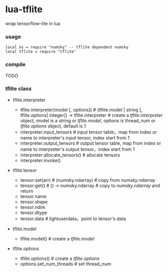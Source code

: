 
# lua-tflite

wrap tensorflow-lite in lua

### usage

```
local ns = require "numsky" -- tflite dependent numsky
local tflite = require "tflite"
```

### compile

TODO

### tflite class

* tflite.interpreter
	* tflite.interpreter(model [, options]) # (tflite.model | string [, tflite.options| integer]) -> tflite.interpreter # create a *tflite.interpreter* object, model is a string or *tflite.model*, options is thread_num or *tflite.options* object, default is 1
	* interpreter.input\_tensors # input tensor table，map from index or name to interpreter's input tensor, index start from 1
	* interpreter.output\_tensors # output tensor table, map from index or name to interpreter's output tensor，index start from 1
	* interpreter:allocate\_tensors() # allocate tensors
	* interpreter:invoke()

* tflite.tensor
	* tensor:set(arr) # (numsky.ndarray) # copy from *numsky.ndarray*
	* tensor:get() # () -> numsky.ndarray # copy to *numsky.ndarray* and return
	* tensor.name
	* tensor.shape
	* tensor.ndim
	* tensor.dtype
	* tensor.data # lightuserdata，point to tensor's data

* tflite.model
	* tflite.model() # create a *tflite.model*

* tflite.options
	* tflite.options() # create a *tflite.options*
	* options.set\_num\_threads # set thread_num
